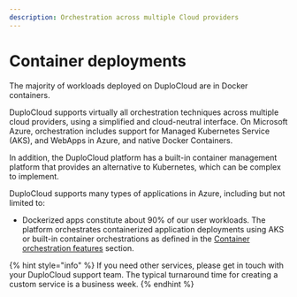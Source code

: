 ```yaml
---
description: Orchestration across multiple Cloud providers
---
```


# Container deployments

The majority of workloads deployed on DuploCloud are in Docker containers.

DuploCloud supports virtually all orchestration techniques across multiple cloud providers, using a simplified and cloud-neutral interface. On Microsoft Azure, orchestration includes support for Managed Kubernetes Service (AKS), and WebApps in Azure, and native Docker Containers.

In addition, the DuploCloud platform has a built-in container management platform that provides an alternative to Kubernetes, which can be complex to implement.

DuploCloud supports many types of applications in Azure, including but not limited to:

* Dockerized apps constitute about 90% of our user workloads. The platform orchestrates containerized application deployments using AKS or built-in container orchestrations as defined in the [Container orchestration features](../../overview-1/container-deployments/container-orchestrators.md) section.

{% hint style="info" %}
If you need other services, please get in touch with your DuploCloud support team. The typical turnaround time for creating a custom service is a business week.
{% endhint %}
